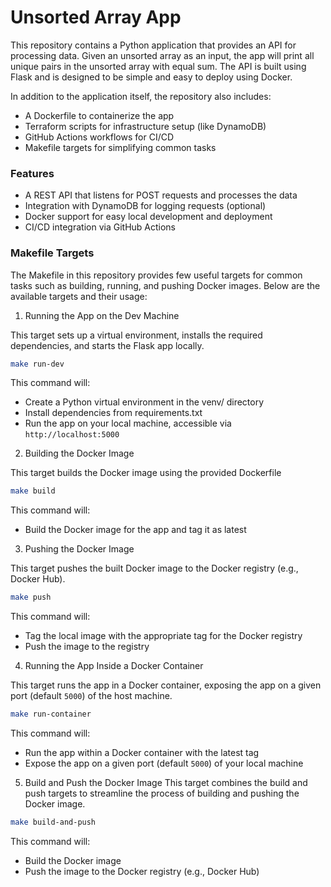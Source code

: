# Unsorted Array App
This repository contains a Python application that provides an API for processing data.
Given an unsorted array as an input, the app will print all unique pairs in the unsorted array with equal sum.
The API is built using Flask and is designed to be simple and easy to deploy using Docker.

In addition to the application itself, the repository also includes:

- A Dockerfile to containerize the app
- Terraform scripts for infrastructure setup (like DynamoDB)
- GitHub Actions workflows for CI/CD
- Makefile targets for simplifying common tasks


### Features
- A REST API that listens for POST requests and processes the data
- Integration with DynamoDB for logging requests (optional)
- Docker support for easy local development and deployment
- CI/CD integration via GitHub Actions


### Makefile Targets
The Makefile in this repository provides few useful targets for common tasks such as building, running, and pushing Docker images. Below are the available targets and their usage:


1. Running the App on the Dev Machine

This target sets up a virtual environment, installs the required dependencies, and starts the Flask app locally.

```bash
make run-dev
```

This command will:
- Create a Python virtual environment in the venv/ directory
- Install dependencies from requirements.txt
- Run the app on your local machine, accessible via `http://localhost:5000`


2. Building the Docker Image

This target builds the Docker image using the provided Dockerfile

```bash
make build
```

This command will:
- Build the Docker image for the app and tag it as latest


3. Pushing the Docker Image

This target pushes the built Docker image to the Docker registry (e.g., Docker Hub).

```bash
make push
```

This command will:
- Tag the local image with the appropriate tag for the Docker registry
- Push the image to the registry


4. Running the App Inside a Docker Container

This target runs the app in a Docker container, exposing the app on a given port (default `5000`) of the host machine.

```bash
make run-container
```

This command will:
- Run the app within a  Docker container with the latest tag
- Expose the app on a given port (default `5000`) of your local machine


5. Build and Push the Docker Image
This target combines the build and push targets to streamline the process of building and pushing the Docker image.

```bash
make build-and-push
```

This command will:
- Build the Docker image
- Push the image to the Docker registry (e.g., Docker Hub)
